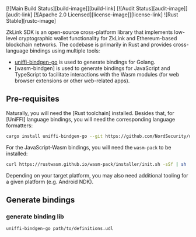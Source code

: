 [![Main Build Status][build-image]][build-link]
[![Audit Status][audit-image]][audit-link]
[![Apache 2.0 Licensed][license-image]][license-link]
![Rust Stable][rustc-image]


ZkLink SDK is an open-source cross-platform library that implements low-level cryptographic wallet functionality
for ZkLink and Ethereum-based  blockchain networks.
The codebase is primarily in Rust and provides cross-language bindings using multiple tools:

- [uniffi-bindgen-go](https://github.com/NordSecurity/uniffi-bindgen-go/tree/main) is used to generate bindings for Golang.
- [wasm-bindgen] is used to generate bindings for JavaScript and TypeScript to facilitate interactions with the Wasm modules (for web browser extensions or other web-related apps).

## Pre-requisites
Naturally, you will need the [Rust toolchain] installed.
Besides that, for [UniFFI] language bindings, you will need the corresponding language formatters:

```bash
cargo install uniffi-bindgen-go --git https://github.com/NordSecurity/uniffi-bindgen-go --tag v0.1.3+v0.23.0
```

For the JavaScript-Wasm bindings, you will need the `wasm-pack` to be installed:
```bash
curl https://rustwasm.github.io/wasm-pack/installer/init.sh -sSf | sh
```

Depending on your target platform, you may also need additional tooling for a given platform (e.g. Android NDK).

## Generate bindings

### generate binding lib
```bash
uniffi-bindgen-go path/to/definitions.udl
```

